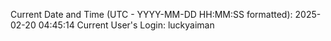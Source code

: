 Current Date and Time (UTC - YYYY-MM-DD HH:MM:SS formatted): 2025-02-20 04:45:14
Current User's Login: luckyaiman
